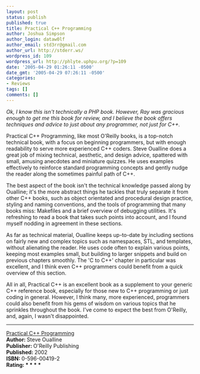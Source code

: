```yaml
---
layout: post
status: publish
published: true
title: Practical C++ Programming
author: Joshua Simpson
author_login: dataw0lf
author_email: std3rr@gmail.com
author_url: http://stderr.ws/
wordpress_id: 109
wordpress_url: http://phlyte.uphpu.org/?p=109
date: '2005-04-29 01:26:11 -0500'
date_gmt: '2005-04-29 07:26:11 -0500'
categories:
- Reviews
tags: []
comments: []
---
```

<p><i>Ok, I know this isn't technically a PHP book.  However, Ray was gracious enough to get me this book for review, and I believe the book offers techniques and advice to just about any programmer, not just for C++.</i>
<p>Practical C++ Programming, like most O'Reilly books, is a top-notch technical book, with a focus on beginning programmers, but with enough readability to serve more experienced C++ coders.  Steve Oualline does a great job of mixing technical, aesthetic, and design advice, spattered with small, amusing anecdotes and miniature quizzes.  He uses examples effectively to reinforce standard programming concepts and gently nudge the reader along the sometimes painful path of C++.</p>
<p>The best aspect of the book isn't the technical knowledge passed along by Oualline;  it's the more abstract things he tackles that truly separate it from other C++ books, such as object orientated and procedural design practice, styling and naming conventions, and the tools of programming that many books miss: Makefiles and a brief overview of debugging utilities.  It's refreshing to read a book that takes such points into account, and I found myself nodding in agreement in these sections.</p>
<p>As far as technical material, Oualline keeps up-to-date by including sections on fairly new and complex topics such as namespaces, STL, and templates, without alienating the reader.  He uses code often to explain various points, keeping most examples small,  but building to larger snippets and build on previous chapters smoothly.   The 'C to C++' chapter in particular was excellent, and I think even C++ programmers could benefit from a quick overview of this section.</p>
<p>All in all, Practical C++ is an excellent book as a supplement to your generic C++ reference book, especially for those new to C++ programming or just coding in general.   However, I think many, more experienced, programmers could also benefit from his gems of wisdom on various topics that he sprinkles throughout the book.  I've come to expect the best from O'Reilly, and, again, I wasn't disappointed.  </p>
<p>
<hr /><a href="http://www.oreilly.com/catalog/cplus2/">Practical C++ Programming</a><br /><b>Author: </b>Steve Oualline<br /><b>Publisher: </b>O'Reilly Publishing<br /><b>Published: </b>2002<br /><b>ISBN: </b>0-596-00419-2<br /><b>Rating: * * * *</b></p>

